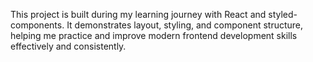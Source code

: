 This project is built during my learning journey with React and styled-components. It demonstrates layout, styling, and component structure, helping me practice and improve modern frontend development skills effectively and consistently.
